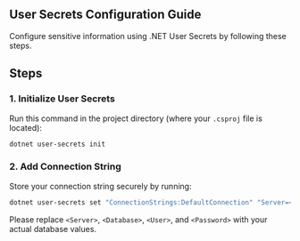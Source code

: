 ## User Secrets Configuration Guide

Configure sensitive information using .NET User Secrets by following these steps.

## Steps

### 1. Initialize User Secrets
Run this command in the project directory (where your `.csproj` file is located):
```bash
dotnet user-secrets init
```


### 2. Add Connection String
Store your connection string securely by running:
```bash
dotnet user-secrets set "ConnectionStrings:DefaultConnection" "Server=<Server>;Database=<Database>;User Id=<User>;Password=<Password>;TrustServerCertificate=True;"
```
Please replace `<Server>`, `<Database>`, `<User>`, and `<Password>` with your actual database values.

